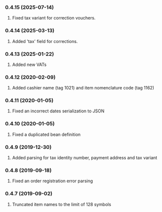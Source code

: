 ### 0.4.15 (2025-07-14)

1. Fixed tax variant for correction vouchers.

### 0.4.14 (2025-03-13)

1. Added 'tax' field for corrections.

### 0.4.13 (2025-01-22)

1. Added new VATs

### 0.4.12 (2020-02-09)

1. Added cashier name (tag 1021) and item nomenclature code (tag 1162)

### 0.4.11 (2020-01-05)

1. Fixed an incorrect dates serialization to JSON

### 0.4.10 (2020-01-05)

1. Fixed a duplicated bean definition

### 0.4.9 (2019-12-30)

1. Added parsing for tax identity number, payment address and tax variant

### 0.4.8 (2019-09-18)

1. Fixed an order registration error parsing

### 0.4.7 (2019-09-02)

1. Truncated item names to the limit of 128 symbols